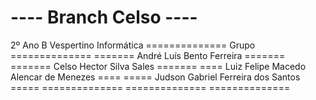 # ---- Branch Celso ----
2º Ano B Vespertino Informática
============== Grupo ==============
======= André Luís Bento Ferreira =======
======= Celso Hector Silva Sales =======
==== Luiz Felipe Macedo Alencar de Menezes ====
===== Judson Gabriel Ferreira dos Santos =====
============== ============== ==============